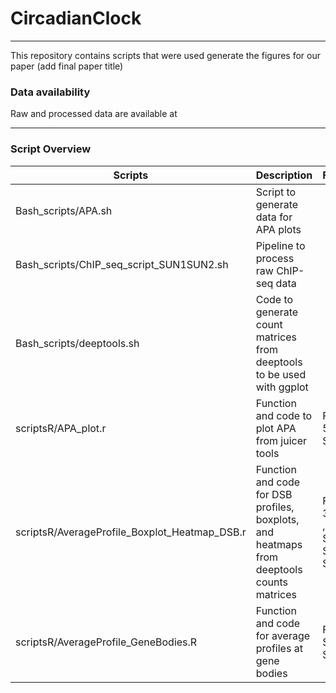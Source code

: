 # CircadianClock
-------------------------------

This repository contains scripts that were used generate the figures for our paper (add final paper title)

### Data availability 
Raw and processed data are available at

------------------------------


### Script Overview

| Scripts           | Description                                                                                       | Figures               |
|-------------------|---------------------------------------------------------------------------------------------------|-----------------------|
|Bash_scripts/APA.sh                    | Script to generate data for APA plots                     |                          |
|Bash_scripts/ChIP_seq_script_SUN1SUN2.sh | Pipeline to process raw ChIP-seq data |                                                             |
|Bash_scripts/deeptools.sh  |  Code to generate count matrices from deeptools to be used with ggplot   |                                        |
|scriptsR/APA_plot.r | Function and code to plot APA from juicer tools |                                            Figs. 5F, S5G      |
|scriptsR/AverageProfile_Boxplot_Heatmap_DSB.r | Function and code for DSB profiles, boxplots, and heatmaps from deeptools counts matrices |  Figs 3C, 3D , 4E, S3B, S3E, S4H      |
|scriptsR/AverageProfile_GeneBodies.R| Function and code for average profiles at gene bodies |    Fig S3C, S4G    |

